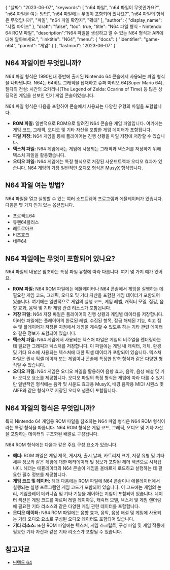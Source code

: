 {
"날짜": "2023-06-07",
  "keywords": [
"n64 파일",
"n64 파일이 무엇인가요?",
"n64 파일을 여는 방법",
"n64 파일에는 무엇이 포함되어 있나요?",
"n64 파일의 형식은 무엇입니까",
"파일",
"n64 파일 확장자",
"확대"
],
  "author": {
"display_name": "샤킬 파이즈"
},
"draft": "false",
"toc": true,
"title": "N64 파일 형식 - Nintendo 64 ROM 파일",
  "description":"N64 파일을 생성하고 열 수 있는 N64 형식과 API에 대해 알아보세요.",
"linktitle": "N64",
  "menu": {
    "docs": {
      "identifier": "game-n64",
"parent": "게임"
}
},
"lastmod": "2023-06-07"
}

## N64 파일이란 무엇입니까?

N64 파일 형식은 1990년대 중반에 출시된 Nintendo 64 콘솔에서 사용되는 파일 형식을 나타냅니다. N64는 64비트 그래픽을 탑재하고 슈퍼 마리오 64(Super Mario 64), 젤다의 전설: 시간의 오카리나(The Legend of Zelda: Ocarina of Time) 등 많은 상징적인 게임을 선보인 인기 게임 콘솔이었습니다.

N64 파일 형식은 다음을 포함하여 콘솔에서 사용되는 다양한 유형의 파일을 포함합니다.

- **ROM 파일:** 일반적으로 ROM으로 알려진 N64 콘솔용 게임 파일입니다. 여기에는 게임 코드, 그래픽, 오디오 및 기타 자산을 포함한 게임 데이터가 포함됩니다.
- **파일 저장:** N64 게임을 통해 플레이어는 진행 상황을 파일 저장에 저장할 수 있습니다.
- **텍스처 파일:** N64 게임에서는 게임에 사용되는 그래픽과 텍스처를 저장하기 위해 텍스처 파일을 활용했습니다.
- **오디오 파일:** N64 게임에는 특정 형식으로 저장된 사운드트랙과 오디오 효과가 있습니다. N64 게임의 가장 일반적인 오디오 형식은 MusyX 형식입니다.

## N64 파일 여는 방법?

N64 파일을 열고 실행할 수 있는 여러 소프트웨어 프로그램과 에뮬레이터가 있습니다. 다음은 몇 가지 인기 있는 옵션입니다.

- 프로젝트64
- 뮤펜64플러스
- 레트로아크
- 비즈호크
- 네무64

## N64 파일에는 무엇이 포함되어 있나요?

N64 파일의 내용은 참조하는 특정 파일 유형에 따라 다릅니다. 여기 몇 가지 예가 있어요.

- **ROM 파일:** N64 ROM 파일에는 에뮬레이터나 N64 콘솔에서 게임을 실행하는 데 필요한 게임 코드, 그래픽, 오디오 및 기타 자산을 포함한 게임 데이터가 포함되어 있습니다. 여기에는 일반적으로 게임의 실행 코드, 게임 레벨, 캐릭터 모델, 질감, 음향 효과, 음악 및 기타 게임 관련 리소스가 포함됩니다.
- **저장 파일:** N64 저장 파일은 플레이어의 진행 상황과 게임별 데이터를 저장합니다. 이러한 파일에는 플레이어의 완료된 레벨, 수집된 항목, 잠금 해제된 기능, 최고 점수 및 플레이어가 저장된 지점에서 게임을 계속할 수 있도록 하는 기타 관련 데이터와 같은 정보가 포함되어 있습니다.
- **텍스처 파일:** N64 게임에서 사용되는 텍스처 파일은 게임의 비주얼을 렌더링하는 데 필요한 그래픽과 텍스처를 저장합니다. 이 파일에는 게임 내 캐릭터, 개체, 환경 및 기타 요소에 사용되는 텍스처에 대한 픽셀 데이터가 포함되어 있습니다. 텍스처 파일은 원시 픽셀 데이터 또는 게임이나 콘솔에 특정한 압축 형식과 같은 다양한 형식일 수 있습니다.
- **오디오 파일:** N64 게임은 오디오 파일을 활용하여 음향 효과, 음악, 음성 해설 및 기타 오디오 요소를 제공합니다. 오디오 파일의 특정 형식은 게임에 따라 다를 수 있지만 일반적인 형식에는 음악 및 사운드 효과용 MusyX, 배경 음악용 MIDI 시퀀스 및 AIFF와 같은 형식으로 저장된 오디오 샘플이 포함됩니다.

## N64 파일의 형식은 무엇입니까?

특히 Nintendo 64 게임용 ROM 파일을 참조하는 N64 파일 형식은 N64 ROM 형식이라는 특정 형식을 따릅니다. N64 ROM 형식은 게임 코드, 그래픽, 오디오 및 기타 자산을 포함하는 데이터의 구조화된 배열로 구성됩니다.

N64 ROM 형식에는 다음과 같은 주요 구성 요소가 있습니다.

- **헤더:** ROM 파일은 게임 제목, 게시자, 출시 날짜, 카트리지 크기, 저장 유형 및 기타 세부 정보와 같은 게임에 대한 메타데이터 및 정보가 포함된 헤더 섹션으로 시작됩니다. 헤더는 에뮬레이터와 N64 콘솔이 게임을 올바르게 로드하고 실행하는 데 필요한 필수 정보를 제공합니다.
- **게임 코드 및 데이터:** 헤더 다음에는 ROM 파일에 N64 콘솔이나 에뮬레이터에서 실행되는 실행 프로그램인 게임 코드가 포함되어 있습니다. 이 코드에는 게임의 논리, 게임플레이 메커니즘 및 기타 기능을 제어하는 지침이 포함되어 있습니다. 데이터 섹션은 게임 코드를 따르며 레벨 레이아웃, 캐릭터 모델, 텍스처 및 게임 렌더링에 필요한 기타 리소스와 같은 다양한 게임 관련 데이터를 포함합니다.
- **오디오 데이터:** N64 ROM 파일에는 음향 효과, 음악, 음성 해설 및 게임에 사용되는 기타 오디오 요소로 구성된 오디오 데이터도 포함되어 있습니다.
- **기타 리소스:** 또한 ROM 파일에는 텍스처, 게임 스크립트, 구성 파일 및 게임 작동에 필요한 기타 자산과 같은 기타 리소스가 포함될 수 있습니다.

## 참고자료
* [닌텐도 64](https://en.wikipedia.org/wiki/Nintendo_64)

